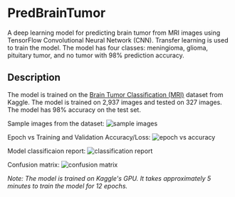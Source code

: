# PredBrainTumor

A deep learning model for predicting brain tumor from MRI images using TensorFlow Convolutional Neural Network (CNN). Transfer learning is used to train the model. The model has four classes: meningioma, glioma, pituitary tumor, and no tumor with 98% prediction accuracy.

## Description

The model is trained on the [Brain Tumor Classification (MRI)](https://www.kaggle.com/datasets/sartajbhuvaji/brain-tumor-classification-mri) dataset from Kaggle. The model is trained on 2,937 images and tested on 327 images. The model has 98% accuracy on the test set.

Sample images from the dataset:
![sample images](https://user-images.githubusercontent.com/13655344/188681990-ebb411b9-356a-4b3f-bd3e-e283092ba15c.jpg)

Epoch vs Training and Validation Accuracy/Loss:
![epoch vs accuracy](https://user-images.githubusercontent.com/13655344/188682950-7d19a10d-c375-487c-a5b1-254df3d4eb9f.jpg)

Model classificaion report:
![classification report](https://user-images.githubusercontent.com/13655344/188683673-26a72394-7198-4ed9-bfbf-a961eb26732f.jpg)

Confusion matrix:
![confusion matrix](https://user-images.githubusercontent.com/13655344/188683945-f82ecc56-2245-40f3-97ac-ee9bbbe5ad3b.png)

_Note: The model is trained on Kaggle's GPU. It takes approximately 5 minutes to train the model for 12 epochs._
